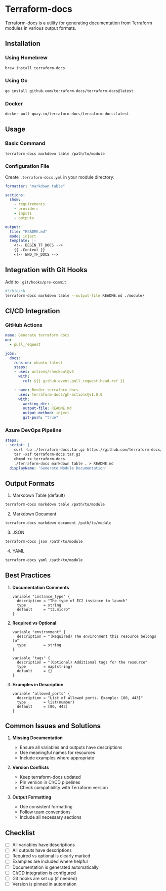 # Terraform-docs

Terraform-docs is a utility for generating documentation from Terraform modules in various output formats.

## Installation

### Using Homebrew
```bash
brew install terraform-docs
```

### Using Go
```bash
go install github.com/terraform-docs/terraform-docs@latest
```

### Docker
```bash
docker pull quay.io/terraform-docs/terraform-docs:latest
```

## Usage

### Basic Command
```bash
terraform-docs markdown table /path/to/module
```

### Configuration File
Create `.terraform-docs.yml` in your module directory:

```yaml
formatter: "markdown table"

sections:
  show:
    - requirements
    - providers
    - inputs
    - outputs

output:
  file: "README.md"
  mode: inject
  template: |-
    <!-- BEGIN_TF_DOCS -->
    {{ .Content }}
    <!-- END_TF_DOCS -->
```

## Integration with Git Hooks

Add to `.git/hooks/pre-commit`:

```bash
#!/bin/sh
terraform-docs markdown table --output-file README.md ./module/
```

## CI/CD Integration

### GitHub Actions
```yaml
name: Generate terraform docs
on:
  - pull_request

jobs:
  docs:
    runs-on: ubuntu-latest
    steps:
    - uses: actions/checkout@v3
      with:
        ref: ${{ github.event.pull_request.head.ref }}

    - name: Render terraform docs
      uses: terraform-docs/gh-actions@v1.0.0
      with:
        working-dir: .
        output-file: README.md
        output-method: inject
        git-push: "true"
```

### Azure DevOps Pipeline
```yaml
steps:
- script: |
    curl -Lo ./terraform-docs.tar.gz https://github.com/terraform-docs/terraform-docs/releases/download/v0.16.0/terraform-docs-v0.16.0-linux-amd64.tar.gz
    tar -xzf terraform-docs.tar.gz
    chmod +x terraform-docs
    ./terraform-docs markdown table . > README.md
  displayName: 'Generate Module Documentation'
```

## Output Formats

1. Markdown Table (default)
```bash
terraform-docs markdown table /path/to/module
```

2. Markdown Document
```bash
terraform-docs markdown document /path/to/module
```

3. JSON
```bash
terraform-docs json /path/to/module
```

4. YAML
```bash
terraform-docs yaml /path/to/module
```

## Best Practices

1. **Documentation Comments**
   ```hcl
   variable "instance_type" {
     description = "The type of EC2 instance to launch"
     type        = string
     default     = "t3.micro"
   }
   ```

2. **Required vs Optional**
   ```hcl
   variable "environment" {
     description = "(Required) The environment this resource belongs to"
     type        = string
   }

   variable "tags" {
     description = "(Optional) Additional tags for the resource"
     type        = map(string)
     default     = {}
   }
   ```

3. **Examples in Description**
   ```hcl
   variable "allowed_ports" {
     description = "List of allowed ports. Example: [80, 443]"
     type        = list(number)
     default     = [80, 443]
   }
   ```

## Common Issues and Solutions

1. **Missing Documentation**
   - Ensure all variables and outputs have descriptions
   - Use meaningful names for resources
   - Include examples where appropriate

2. **Version Conflicts**
   - Keep terraform-docs updated
   - Pin version in CI/CD pipelines
   - Check compatibility with Terraform version

3. **Output Formatting**
   - Use consistent formatting
   - Follow team conventions
   - Include all necessary sections

## Checklist

- [ ] All variables have descriptions
- [ ] All outputs have descriptions
- [ ] Required vs optional is clearly marked
- [ ] Examples are included where helpful
- [ ] Documentation is generated automatically
- [ ] CI/CD integration is configured
- [ ] Git hooks are set up (if needed)
- [ ] Version is pinned in automation
